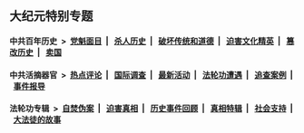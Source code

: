 ## 大纪元特别专题

#### 中共百年历史 &nbsp;>&nbsp; [党魁面目](indexes/nf1176107/README.md?12110430) &nbsp;| &nbsp; [杀人历史](indexes/nf1176106/README.md?12110430) &nbsp;| &nbsp; [破坏传统和道德](indexes/nf1176106/README.md?12110430) &nbsp;| &nbsp; [迫害文化精英](indexes/nf1176111/README.md?12110430) &nbsp;| &nbsp; [篡改历史](indexes/nf1176115/README.md?12110430) &nbsp;| &nbsp; [卖国](indexes/nf1176117/README.md?12110430) 

#### 中共活摘器官 &nbsp;>&nbsp; [热点评论](indexes/nf5879/README.md?12110430) &nbsp;| &nbsp; [国际调查](indexes/nf5947/README.md?12110430) &nbsp;| &nbsp; [最新活动](indexes/nf5883/README.md?12110430) &nbsp;| &nbsp; [法轮功遭遇](indexes/nf5881/README.md?12110430) &nbsp;| &nbsp; [追查案例](indexes/nf5880/README.md?12110430) &nbsp;| &nbsp; [事件报导](indexes/nf5877/README.md?12110430) 

#### 法轮功专辑 &nbsp;>&nbsp; [自焚伪案](indexes/nf5562/README.md?12110430) &nbsp;| &nbsp; [迫害真相](indexes/nf4379/README.md?12110430) &nbsp;| &nbsp; [历史事件回顾](indexes/nf5793/README.md?12110430) &nbsp;| &nbsp; [真相特辑](indexes/nf4389/README.md?12110430) &nbsp;| &nbsp; [社会支持](indexes/nf4386/README.md?12110430) &nbsp;| &nbsp; [大法徒的故事](indexes/nf1147481/README.md?12110430) 


